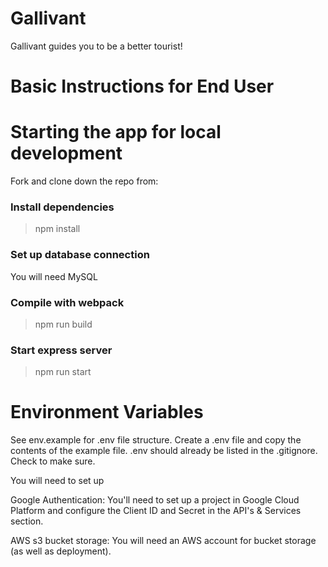 # Gallivant

Gallivant guides you to be a better tourist!

# Basic Instructions for End User

# Starting the app for local development

Fork and clone down the repo from: 

### Install dependencies

> npm install

### Set up database connection

You will need MySQL 

### Compile with webpack

> npm run build

### Start express server 

> npm run start

# Environment Variables

See env.example for .env file structure. Create a .env file and copy the contents of the example file.  .env should already be listed in the .gitignore. Check to make sure.

You will need to set up

Google Authentication: You'll need to set up a project in Google Cloud Platform and configure the Client ID and Secret in the API's & Services section.

AWS s3 bucket storage: You will need an AWS account for bucket storage (as well as deployment). 






